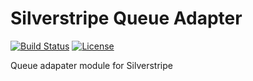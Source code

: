 Silverstripe Queue Adapter
==========================

[![Build Status](https://travis-ci.org/notthatbad/silverstripe-rest-api.svg)](https://travis-ci.org/notthatbad/silverstripe-queue-adapter)
[![License](https://poser.pugx.org/ntb/silverstripe-queue-adapter/license.svg)](https://github.com/notthatbad/silverstripe-queue-adapter/blob/master/LICENCE)

Queue adapater module for Silverstripe
